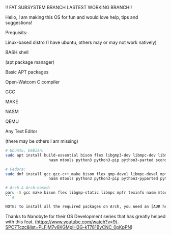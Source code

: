 !! FAT SUBSYSTEM BRANCH LASTEST WORKING BRANCH!!


Hello, I am making this OS for fun and would love help, tips and suggestions!

Prequisits:

Linux-based distro (I have ubuntu, others may or may not work natively)

BASH shell

(apt package manager)


Basic APT packages

Open-Watcom C compiler

GCC

MAKE

NASM

QEMU


Any Text Editor


(there may be others I am missing)

```sh
# Ubuntu, Debian:
sudo apt install build-essential bison flex libgmp3-dev libmpc-dev libmpfr-dev texinfo wget \
                   nasm mtools python3 python3-pip python3-parted scons dosfstools libguestfs-tools qemu-system-x86

# Fedora:
sudo dnf install gcc gcc-c++ make bison flex gmp-devel libmpc-devel mpfr-devel texinfo wget \
                   nasm mtools python3 python3-pip python3-pyparted python3-scons dosfstools guestfs-tools qemu-system-x86

# Arch & Arch-based:
paru -S gcc make bison flex libgmp-static libmpc mpfr texinfo nasm mtools qemu-system-x86 python3 scons
```#

NOTE: to install all the required packages on Arch, you need an [AUR helper](https://wiki.archlinux.org/title/AUR_helpers).

```
Thanks to Nanobyte for their OS Development series that has greatly helped with this feat.
(https://www.youtube.com/watch?v=9t-SPC7Tczc&list=PLFjM7v6KGMpiH2G-kT781ByCNC_0pKpPN)
